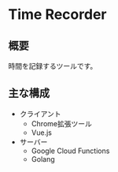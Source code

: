 # Time Recorder

## 概要
時間を記録するツールです。

## 主な構成
* クライアント
    * Chrome拡張ツール
    * Vue.js
* サーバー
    * Google Cloud Functions
    * Golang